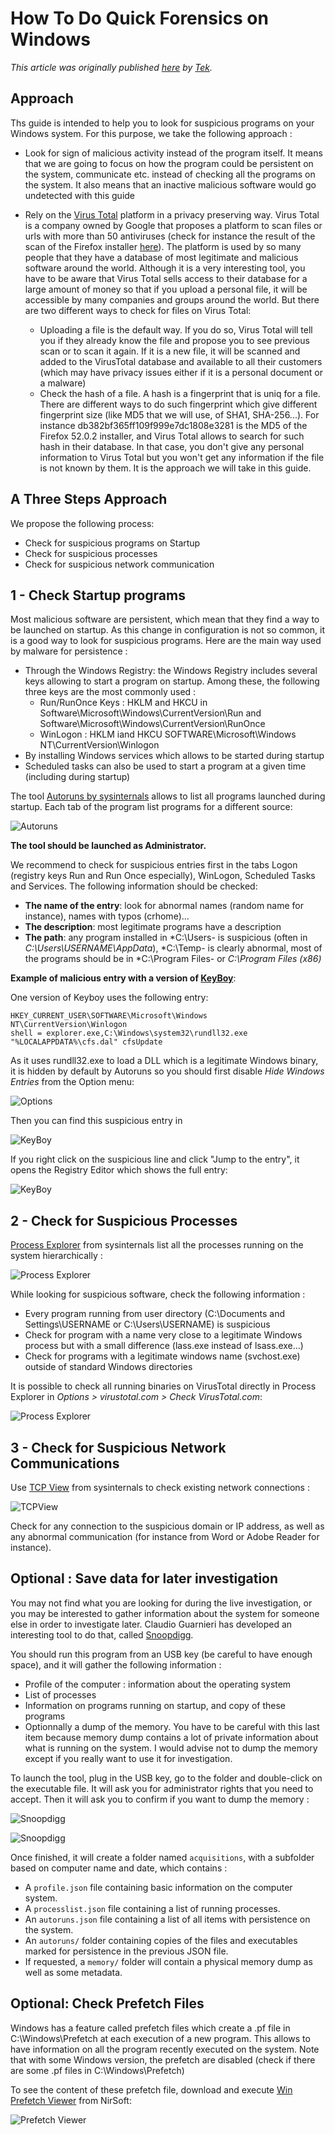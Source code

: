 # <i class="fas fa-book"></i> How To Do Quick Forensics on Windows

*This article was originally published [here](https://github.com/Te-k/how-to-quick-forensic) by [Tek](https://twitter.com/tenacioustek).*

## Approach

Ths guide is intended to help you to look for suspicious programs on your Windows system. For this purpose, we take the following approach :

- Look for sign of malicious activity instead of the program itself. It means that we are going to focus on how the program could be persistent on the system, communicate etc. instead of checking all the programs on the system. It also means that an inactive malicious software would go undetected with this guide
- Rely on the [Virus Total](https://www.virustotal.com/) platform in a privacy preserving way. Virus Total is a company owned by Google that proposes a platform to scan files or urls with more than 50 antiviruses (check for instance the result of the scan of the Firefox installer [here](https://www.virustotal.com/en/file/d312d566700db396333c4caf393bbdcb6dca6300b9024816a936966133d869fc/analysis/)). The platform is used by so many people that they have a database of most legitimate and malicious software around the world. Although it is a very interesting tool, you have to be aware that Virus Total sells access to their database for a large amount of money so that if you upload a personal file, it will be accessible by many companies and groups around the world. But there are two different ways to check for files on Virus Total:
    
    - Uploading a file is the default way. If you do so, Virus Total will tell you if they already know the file and propose you to see previous scan or to scan it again. If it is a new file, it will be scanned and added to the VirusTotal database and available to all their customers (which may have privacy issues either if it is a personal document or a malware)
    - Check the hash of a file. A hash is a fingerprint that is uniq for a file. There are different ways to do such fingerprint which give different fingerprint size (like MD5 that we will use, of SHA1, SHA-256...). For instance db382bf365ff109f999e7dc1808e3281 is the MD5 of the Firefox 52.0.2 installer, and Virus Total allows to search for such hash in their database. In that case, you don't give any personal information to Virus Total but you won't get any information if the file is not known by them. It is the approach we will take in this guide.

## A Three Steps Approach

We propose the following process:

- Check for suspicious programs on Startup
- Check for suspicious processes
- Check for suspicious network communication

##  1 - Check Startup programs

Most malicious software are persistent, which mean that they find a way to be launched on startup. As this change in configuration is not so common, it is a good way to look for suspicious programs. Here are the main way used by malware for persistence :

- Through the Windows Registry: the Windows Registry includes several keys allowing to start a program on startup. Among these, the following three keys are the most commonly used :
  - Run/RunOnce Keys : HKLM and HKCU in Software\Microsoft\Windows\CurrentVersion\Run and Software\Microsoft\Windows\CurrentVersion\RunOnce
  - WinLogon : HKLM iand HKCU SOFTWARE\Microsoft\Windows NT\CurrentVersion\Winlogon
- By installing Windows services which allows to be started during startup
- Scheduled tasks can also be used to start a program at a given time (including during startup)

The tool [Autoruns by sysinternals](https://technet.microsoft.com/en-ca/sysinternals/bb963902.aspx) allows to list all programs launched during startup. Each tab of the program list programs for a different source:

![Autoruns](/images/resources/quick-forensics-win/autoruns.png)

**The tool should be launched as Administrator.**

We recommend to check for suspicious entries first in the tabs Logon (registry keys Run and Run Once especially), WinLogon, Scheduled Tasks and Services. The following information should be checked:

- **The name of the entry**: look for abnormal names (random name for instance), names with typos (crhome)...
- **The description**: most legitimate programs have a description
- **The path**: any program installed in *C:\Users- is suspicious (often in *C:\Users\USERNAME\AppData*), *C:\Temp- is clearly abnormal, most of the programs should be in *C:\Program Files- or *C:\Program Files (x86)*

**Example of malicious entry with a version of [KeyBoy](https://citizenlab.ca/2016/11/parliament-keyboy/)**:

One version of Keyboy uses the following entry:
```
HKEY_CURRENT_USER\SOFTWARE\Microsoft\Windows NT\CurrentVersion\Winlogon
shell = explorer.exe,C:\Windows\system32\rundll32.exe "%LOCALAPPDATA%\cfs.dal" cfsUpdate
```

As it uses rundll32.exe to load a DLL which is a legitimate Windows binary, it is hidden by default by Autoruns so you should first disable *Hide Windows Entries* from the Option menu:

![Options](/images/resources/quick-forensics-win/autoruns-options.png)

Then you can find this suspicious entry in

![KeyBoy](/images/resources/quick-forensics-win/autoruns-keyboy.png)

If you right click on the suspicious line and click "Jump to the entry", it opens the Registry Editor which shows the full entry:

![KeyBoy](/images/resources/quick-forensics-win/autoruns-keyboy2.png)

## 2 - Check for Suspicious Processes

[Process Explorer](https://technet.microsoft.com/en-us/sysinternals/processexplorer.aspx) from sysinternals list all the processes running on the system hierarchically :

![Process Explorer](/images/resources/quick-forensics-win/procexp.png)

While looking for suspicious software, check the following information :
- Every program running from user directory (C:\Documents and Settings\USERNAME or C:\Users\USERNAME) is suspicious
- Check for program with a name very close to a legitimate Windows process but with a small difference (lass.exe instead of lsass.exe…)
- Check for programs with a legitimate windows name (svchost.exe) outside of standard Windows directories

It is possible to check all running binaries on VirusTotal directly in Process Explorer in *Options > virustotal.com > Check VirusTotal.com*:

![Process Explorer](/images/resources/quick-forensics-win/procexp-vt.png)

## 3 - Check for Suspicious Network Communications

Use [TCP View](https://technet.microsoft.com/en-us/sysinternals/tcpview.aspx) from sysinternals to check existing network connections :

![TCPView](/images/resources/quick-forensics-win/tcpview.png)

Check for any connection to the suspicious domain or IP address, as well as any abnormal communication (for instance from Word or Adobe Reader for instance).

## Optional : Save data for later investigation

You may not find what you are looking for during the live investigation, or you may be interested to gather information about the system for someone else in order to investigate later. Claudio Guarnieri has developed an interesting tool to do that, called [Snoopdigg](https://github.com/botherder/snoopdigg).

You should run this program from an USB key (be careful to have enough space), and it will gather the following information :
- Profile of the computer : information about the operating system
- List of processes
- Information on programs running on startup, and copy of these programs
- Optionnally a dump of the memory. You have to be careful with this last item because memory dump contains a lot of private information about what is running on the system. I would advise not to dump the memory except if you really want to use it for investigation.

To launch the tool, plug in the USB key, go to the folder and double-click on the executable file. It will ask you for administrator rights that you need to accept. Then it will ask you to confirm if you want to dump the memory :

![Snoopdigg](/images/resources/quick-forensics-win/snoopdigg1.png)

![Snoopdigg](/images/resources/quick-forensics-win/snoopdigg2.png)

Once finished, it will create a folder named `acquisitions`, with a subfolder based on computer name and date, which contains :
- A `profile.json` file containing basic information on the computer system.
- A `processlist.json` file containing a list of running processes.
- An `autoruns.json` file containing a list of all items with persistence on the system.
- An `autoruns/` folder containing copies of the files and executables marked for persistence in the previous JSON file.
- If requested, a `memory/` folder will contain a physical memory dump as well as some metadata.

## Optional: Check Prefetch Files

Windows has a feature called prefetch files which create a .pf file in C:\Windows\Prefetch at each execution of a new program. This allows to have information on all the program recently executed on the system. Note that with some Windows version, the prefetch are disabled (check if there are some .pf files in C:\Windows\Prefetch)

To see the content of these prefetch file, download and execute [Win Prefetch Viewer](http://www.nirsoft.net/utils/win_prefetch_view.html) from NirSoft:

![Prefetch Viewer](/images/resources/quick-forensics-win/winprefetchview.gif)
